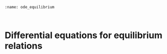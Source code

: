 ```{index} Differential equations for equilibrium relations
:name: ode_equilibrium
```
```{index} Equilibrium relations
```
```{index} Static relations
```
# Differential equations for equilibrium relations

```{tableofcontents}
```